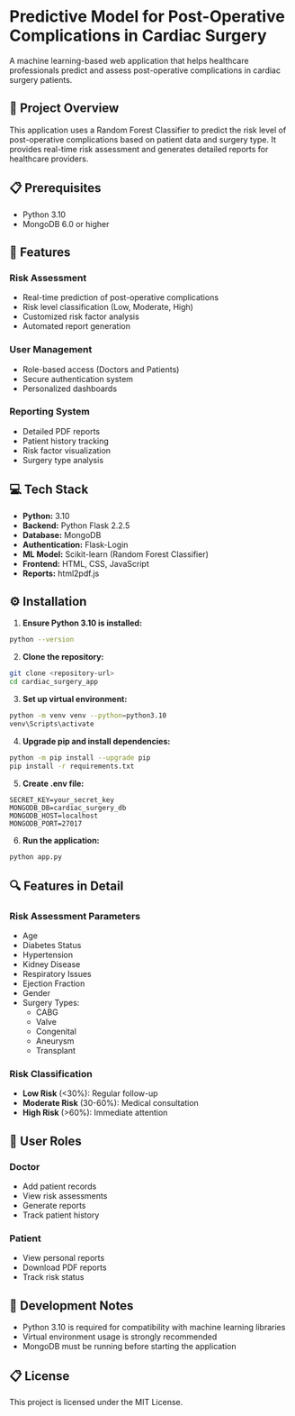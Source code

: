 # Predictive Model for Post-Operative Complications in Cardiac Surgery

A machine learning-based web application that helps healthcare professionals predict and assess post-operative complications in cardiac surgery patients.

## 🏥 Project Overview

This application uses a Random Forest Classifier to predict the risk level of post-operative complications based on patient data and surgery type. It provides real-time risk assessment and generates detailed reports for healthcare providers.

## 📋 Prerequisites

- Python 3.10
- MongoDB 6.0 or higher

## 🚀 Features

### Risk Assessment
- Real-time prediction of post-operative complications
- Risk level classification (Low, Moderate, High)
- Customized risk factor analysis
- Automated report generation

### User Management
- Role-based access (Doctors and Patients)
- Secure authentication system
- Personalized dashboards

### Reporting System
- Detailed PDF reports
- Patient history tracking
- Risk factor visualization
- Surgery type analysis

## 💻 Tech Stack

- **Python:** 3.10
- **Backend:** Python Flask 2.2.5
- **Database:** MongoDB
- **Authentication:** Flask-Login
- **ML Model:** Scikit-learn (Random Forest Classifier)
- **Frontend:** HTML, CSS, JavaScript
- **Reports:** html2pdf.js

## ⚙️ Installation

1. **Ensure Python 3.10 is installed:**
```bash
python --version
```

2. **Clone the repository:**
```bash
git clone <repository-url>
cd cardiac_surgery_app
```

3. **Set up virtual environment:**
```bash
python -m venv venv --python=python3.10
venv\Scripts\activate
```

4. **Upgrade pip and install dependencies:**
```bash
python -m pip install --upgrade pip
pip install -r requirements.txt
```

5. **Create .env file:**
```env
SECRET_KEY=your_secret_key
MONGODB_DB=cardiac_surgery_db
MONGODB_HOST=localhost
MONGODB_PORT=27017
```

6. **Run the application:**
```bash
python app.py
```

## 🔍 Features in Detail

### Risk Assessment Parameters
- Age
- Diabetes Status
- Hypertension
- Kidney Disease
- Respiratory Issues
- Ejection Fraction
- Gender
- Surgery Types:
  - CABG
  - Valve
  - Congenital
  - Aneurysm
  - Transplant

### Risk Classification
- **Low Risk** (<30%): Regular follow-up
- **Moderate Risk** (30-60%): Medical consultation
- **High Risk** (>60%): Immediate attention

## 👥 User Roles

### Doctor
- Add patient records
- View risk assessments
- Generate reports
- Track patient history

### Patient
- View personal reports
- Download PDF reports
- Track risk status

## 📝 Development Notes

- Python 3.10 is required for compatibility with machine learning libraries
- Virtual environment usage is strongly recommended
- MongoDB must be running before starting the application


## 📋 License

This project is licensed under the MIT License.